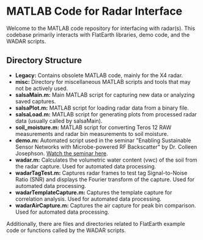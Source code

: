 # MATLAB Code for Radar Interface

Welcome to the MATLAB code repository for interfacing with radar(s). This codebase primarily interacts with FlatEarth libraries, demo code, and the WADAR scripts.

## Directory Structure

- **Legacy:** Contains obsolete MATLAB code, mainly for the X4 radar.
- **misc:** Directory for miscellaneous MATLAB scripts and tools that may not be actively used.
- **salsaMain.m:** Main MATLAB script for capturing new data or analyzing saved captures.
- **salsaPlot.m:** MATLAB script for loading radar data from a binary file.
- **salsaLoad.m:** MATLAB script for generating plots from processed radar data (usually called by salsaMain).
- **soil_moisture.m:** MATLAB script for converting Teros 12 RAW measurements and radar bin measurements to soil moisture.
- **demo.m:** Automated script used in the seminar "Enabling Sustainable Sensor Networks with Microbe-powered RF Backscatter" by Dr. Colleen Josephson. [Watch the seminar here](https://www.youtube.com/watch?v=WrSQfxIoFWw).
- **wadar.m:** Calculates the volumetric water content (vwc) of the soil from the radar capture. Used for automated data processing.
- **wadarTagTest.m:** Captures radar frames to test tag Signal-to-Noise Ratio (SNR) and displays the Fourier transform of the capture. Used for automated data processing.
- **wadarTemplateCapture.m:** Captures the template capture for correlation analysis. Used for automated data processing.
- **wadarAirCapture.m:** Captures the air capture for peak bin comparison. Used for automated data processing.

Additionally, there are files and directories related to FlatEarth example code or functions called by the WADAR scripts.